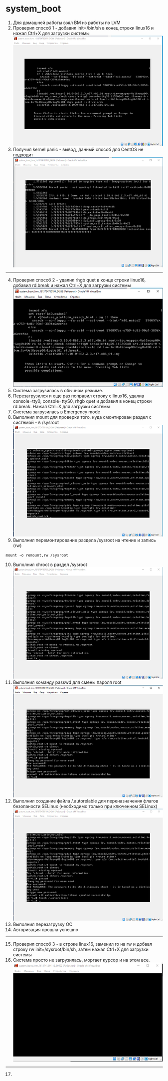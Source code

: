 # system_boot

1. Для домашней работы взял ВМ из работы по LVM
2. Проверил способ 1 - добавил init=/bin/sh в конец строки linux16 и нажал Ctrl+X для загрузки системы
![](https://github.com/andmisha/system_boot/blob/main/Screenshot_13.png)
3. Получил kernel panic - вывод, данный способ для CentOS не подходит
![](https://github.com/andmisha/system_boot/blob/main/Screenshot_14.png)
---

4. Проверил способ 2 - удалил rhgb quet в конце строки linux16, добавил rd.break и нажал Ctrl+X для загрузки системы
![](https://github.com/andmisha/system_boot/blob/main/Screenshot_15.png)
5. Система загрузилась в обычном режиме.
6. Перезагрузился и еще раз поправил строку с linux16, удалив console=tty0, console=ttyS0, rhgb quet и добавил в конец строки rd.break. Нажал Ctrl+X для загрузки системы
7. Система загрузилась в Emergency mode
8. Выполнил mount для проверки того, куда смонтирован раздел с системой - в /sysroot
![](https://github.com/andmisha/system_boot/blob/main/Screenshot_16.png)
9. Выполнил перемонтирование раздела /sysroot на чтение и запись (rw)
```
mount -o remount,rw /sysroot
```
10. Выполнил chroot в раздел /sysroot
![](https://github.com/andmisha/system_boot/blob/main/Screenshot_17.png)
11. Выполнил команду passwd для смены пароля root
![](https://github.com/andmisha/system_boot/blob/main/Screenshot_18.png)
12. Выполнил создание файла /.autorelable для переназначения флагов безопаности SELinux (необходимо только при ключенном SELinux)
![](https://github.com/andmisha/system_boot/blob/main/Screenshot_19.png)
13. Выполнил перезагрузку ОС
14. Авторизация прошла успешно

---

15. Проверил способ 3 - в строке linux16, заменил ro на rw и добавл строку rw init=/sysroot/bin/sh, затем нажал Ctrl+X для загрузки системы
16. Система просто не загрузилась, моргает курсор и на этом все.
![](https://github.com/andmisha/system_boot/blob/main/Screenshot_20.png)

---

17. 
